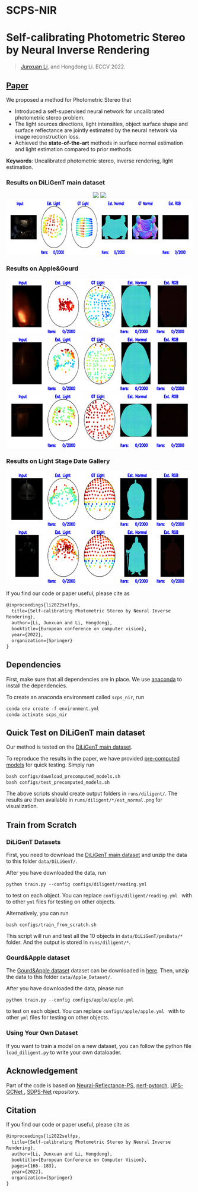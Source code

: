 # SCPS-NIR
# Self-calibrating Photometric Stereo by Neural Inverse Rendering
> [Junxuan Li](https://junxuan-li.github.io/), and Hongdong Li. 
> ECCV 2022.
## [Paper](https://arxiv.org/abs/2207.07815)
We proposed a method for Photometric Stereo that
* Introduced a self-supervised neural network for uncalibrated photometric stereo problem. 
* The light sources directions, light intensities, object surface shape and surface reflectance are jointly estimated by the neural network via image reconstruction loss.
* Achieved the **state-of-the-art** methods in surface normal estimation and light estimation compared to prior methods.

**Keywords**: Uncalibrated photometric stereo, inverse rendering, light estimation.

### Results on DiLiGenT main dataset
<p align="center">
    <img src='assets/cow_combined.gif' height="150">
    <img src='assets/reading_combined.gif' height="150">
    <img src='assets/harvest_combined.gif' height="150">
</p>


### Results on Apple&Gourd
<p align="center">
    <img src='assets/apple_combined.gif' height="150">
    <img src='assets/gourd1_combined.gif' height="150">
    <img src='assets/gourd2_combined.gif' height="150">
</p>

### Results on Light Stage Date Gallery
<p align="center">
    <img src='assets/helmet_front_left_combined.gif' height="150">
    <img src='assets/knight_standing_combined.gif' height="150">
</p>

If you find our code or paper useful, please cite as

    @inproceedings{li2022selfps,
      title={Self-calibrating Photometric Stereo by Neural Inverse Rendering},
      author={Li, Junxuan and Li, Hongdong},
      booktitle={European conference on computer vision},
      year={2022},
      organization={Springer}
    }

## Dependencies

First, make sure that all dependencies are in place. We use [anaconda](https://www.anaconda.com/) to install the dependencies.

To create an anaconda environment called `scps_nir`, run
```
conda env create -f environment.yml
conda activate scps_nir
```

## Quick Test on DiLiGenT main dataset
Our method is tested on the [DiLiGenT main dataset](https://sites.google.com/site/photometricstereodata/single?authuser=0).

To reproduce the results in the paper, we have provided [pre-computed models](https://www.dropbox.com/s/dws5u3984uw942s/precomputed_models.zip) for quick testing. Simply run
```
bash configs/download_precomputed_models.sh
bash configs/test_precomputed_models.sh
```
The above scripts should create output folders in `runs/diligent/`. The results are then available in `runs/diligent/*/est_normal.png` for visualization.

## Train from Scratch 

### DiLiGenT Datasets

First, you need to download the [DiLiGenT main dataset](https://sites.google.com/site/photometricstereodata/single?authuser=0) and unzip the data to this folder `data/DiLiGenT/`.

After you have downloaded the data, run
```
python train.py --config configs/diligent/reading.yml
```
to test on each object. You can replace `configs/diligent/reading.yml ` with to other `yml` files for testing on other objects.

Alternatively, you can run
```
bash configs/train_from_scratch.sh
```
This script will run and test all the 10 objects in `data/DiLiGenT/pmsData/*` folder. And the output is stored in `runs/diligent/*`.


### Gourd&amp;Apple dataset

The [Gourd&amp;Apple dataset](http://vision.ucsd.edu/~nalldrin/research/cvpr08/datasets/) dataset can be downloaded in [here](http://vision.ucsd.edu/~nalldrin/research/cvpr08/datasets/). Then, unzip the data to this folder `data/Apple_Dataset/`.

After you have downloaded the data, please run

```
python train.py --config configs/apple/apple.yml 
```
to test on each object. You can replace `configs/apple/apple.yml ` with to other `yml` files for testing on other objects.

### Using Your Own Dataset

If you want to train a model on a new dataset, you can follow the python file `load_diligent.py` to write your own dataloader.

## Acknowledgement
Part of the code is based on [Neural-Reflectance-PS](https://github.com/junxuan-li/Neural-Reflectance-PS), [nerf-pytorch](https://github.com/krrish94/nerf-pytorch), [UPS-GCNet
](https://github.com/guanyingc/UPS-GCNet), [SDPS-Net](https://github.com/guanyingc/SDPS-Net) repository.

## Citation
If you find our code or paper useful, please cite as

    @inproceedings{li2022selfps,
      title={Self-calibrating Photometric Stereo by Neural Inverse Rendering},
      author={Li, Junxuan and Li, Hongdong},
      booktitle={European Conference on Computer Vision},
      pages={166--183},
      year={2022},
      organization={Springer}
    }
